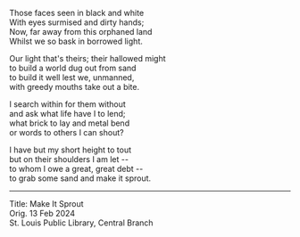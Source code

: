 Those faces seen in black and white\
With eyes surmised and dirty hands;\
Now, far away from this orphaned land\
Whilst we so bask in borrowed light.

Our light that's theirs; their hallowed might\
to build a world dug out from sand\
to build it well lest we, unmanned,\
with greedy mouths take out a bite.

I search within for them without\
and ask what life have I to lend;\
what brick to lay and metal bend\
or words to others I can shout?

I have but my short height to tout\
but on their shoulders I am let --\
to whom I owe a great, great debt --\
to grab some sand and make it sprout.

-----

Title: Make It Sprout\
Orig. 13 Feb 2024\
St. Louis Public Library, Central Branch